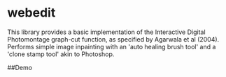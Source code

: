 # webedit
This library provides a basic implementation of the Interactive Digital Photomontage graph-cut function, as specified
by Agarwala et al (2004). Performs simple image inpainting with an 'auto healing brush tool' and a 'clone stamp tool'
akin to Photoshop.

##Demo



